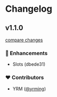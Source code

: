 # Changelog


## v1.1.0

[compare changes](https://undefined/undefined/compare/v1.0.3...v1.1.0)


### 🚀 Enhancements

  - Slots (dbede31)

### ❤️  Contributors

- YRM ([@yrming](http://github.com/yrming))

